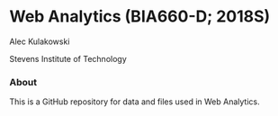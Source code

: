 # Web Analytics (BIA660-D; 2018S)

Alec Kulakowski

Stevens Institute of Technology

### About

This is a GitHub repository for data and files used in Web Analytics.

